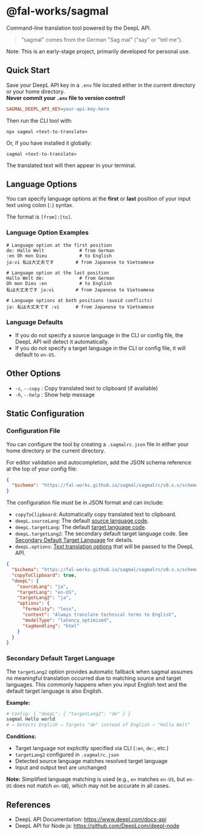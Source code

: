 # @fal-works/sagmal

Command-line translation tool powered by the DeepL API.

> "sagmal" comes from the German "Sag mal" ("say" or "tell me").

Note: This is an early-stage project, primarily developed for personal use.

## Quick Start

Save your DeepL API key in a `.env` file located either in the current directory or your home directory.  
**Never commit your `.env` file to version control!**

```ini
SAGMAL_DEEPL_API_KEY=your-api-key-here
```

Then run the CLI tool with:

```text
npx sagmal <text-to-translate>
```

Or, if you have installed it globally:

```text
sagmal <text-to-translate>
```

The translated text will then appear in your terminal.


## Language Options

You can specify language options at the **first** or **last** position of your input text using colon (`:`) syntax.

The format is `[from]:[to]`.

### Language Option Examples

```text
# Language option at the first position
de: Hallo Welt             # from German
:en Oh mon Dieu            # to English
ja:vi 私は大丈夫です        # from Japanese to Vietnamese

# Language option at the last position
Hallo Welt de:             # from German
Oh mon Dieu :en            # to English
私は大丈夫です ja:vi        # from Japanese to Vietnamese

# Language options at both positions (avoid conflicts)
ja: 私は大丈夫です :vi      # from Japanese to Vietnamese
```

### Language Defaults

- If you do not specify a source language in the CLI or config file, the DeepL API will detect it automatically.
- If you do not specify a target language in the CLI or config file, it will default to `en-US`.


## Other Options

- `-c`, `--copy` : Copy translated text to clipboard (if available)
- `-h`, `--help` : Show help message


## Static Configuration

### Configuration File

You can configure the tool by creating a `.sagmalrc.json` file in either your home directory or the current directory.

For editor validation and autocompletion, add the JSON schema reference at the top of your config file:

```json
{
  "$schema": "https://fal-works.github.io/sagmal/sagmalrc/v0.x.x/schema.json"
}
```

The configuration file must be in JSON format and can include:

- `copyToClipboard`: Automatically copy translated text to clipboard.
- `deepL.sourceLang`: The default [source language code](https://developers.deepl.com/docs/getting-started/supported-languages).
- `deepL.targetLang`: The default [target language code](https://developers.deepl.com/docs/getting-started/supported-languages#translation-source-languages).
- `deepL.targetLang2`: The secondary default target language code. See [Secondary Default Target Language](#secondary-default-target-language) for details.
- `deepL.options`: [Text translation options](https://github.com/deeplcom/deepl-node?tab=readme-ov-file#text-translation-options) that will be passed to the DeepL API.

```json
{
  "$schema": "https://fal-works.github.io/sagmal/sagmalrc/v0.x.x/schema.json",
  "copyToClipboard": true,
  "deepL": {
    "sourceLang": "ja",
    "targetLang": "en-US",
    "targetLang2": "ja",
    "options": {
      "formality": "less",
      "context": "Always translate technical terms to English",
      "modelType": "latency_optimized",
      "tagHandling": "html"
    }
  }
}
```

### Secondary Default Target Language

The `targetLang2` option provides automatic fallback when sagmal assumes
no meaningful translation occurred due to matching source and target languages.
This commonly happens when you input English text and the default target language is also English.

**Example:**
```bash
# Config: { "deepL": { "targetLang2": "de" } }
sagmal Hello world
# → Detects English → Targets "de" instead of English → "Hallo Welt"
```

**Conditions:**
- Target language not explicitly specified via CLI (`:en`, `de:`, etc.)
- `targetLang2` configured in `.sagmalrc.json`
- Detected source language matches resolved target language
- Input and output text are unchanged

**Note:** Simplified language matching is used (e.g., `en` matches `en-US`, but `en-US` does not match `en-GB`), which may not be accurate in all cases.


## References

- DeepL API Documentation: <https://www.deepl.com/docs-api>
- DeepL API for Node.js: <https://github.com/DeepLcom/deepl-node>
